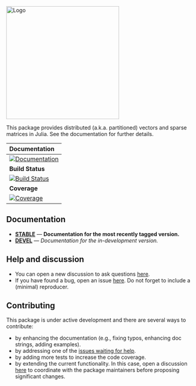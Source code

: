 




<img src="https://github.com/fverdugo/PartitionedArrays.jl/raw/master/assets/logo.png" width="300" title="Logo">


This package provides distributed (a.k.a. partitioned) vectors and sparse matrices in Julia. See the documentation for further details.

| **Documentation** |
|:------------ |
| [![Documentation](https://img.shields.io/badge/docs-latest-blue)](https://fverdugo.github.io/PartitionedArrays.jl/dev) |
|**Build Status** |
| [![Build Status](https://github.com/fverdugo/PartitionedArrays.jl/workflows/CI/badge.svg)](https://github.com/fverdugo/PartitionedArrays.jl/actions) |
|**Coverage** |
| [![Coverage](https://codecov.io/gh/fverdugo/PartitionedArrays.jl/branch/master/graph/badge.svg)](https://codecov.io/gh/fverdugo/PartitionedArrays.jl)|



## Documentation

- [**STABLE**](https://fverdugo.github.io/PartitionedArrays.jl/dev) &mdash; **Documentation for the most recently tagged version.**
- [**DEVEL**](https://fverdugo.github.io/PartitionedArrays.jl/dev) &mdash; *Documentation for the in-development version.*

## Help and discussion

- You can open a new discussion to ask questions [here](https://github.com/fverdugo/PartitionedArrays.jl/discussions).
- If you have found a bug, open an issue [here](https://github.com/fverdugo/PartitionedArrays.jl/issues). Do not forget to include a (minimal) reproducer.

## Contributing

This package is under active development and there are several ways to contribute:

- by enhancing the documentation (e.g., fixing typos, enhancing doc strings, adding examples).
- by addressing one of the [issues waiting for help](https://github.com/fverdugo/PartitionedArrays.jl/labels/help%20wanted).
- by adding more tests to increase the code coverage.
- by extending the current functionality. In this case, open a discussion [here](https://github.com/fverdugo/PartitionedArrays.jl/discussions) to coordinate with the package maintainers before proposing significant changes.

